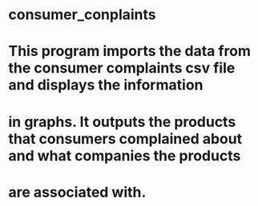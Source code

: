 # consumer_conplaints

# This program imports the data from the consumer complaints csv file and displays the information
# in graphs. It outputs the products that consumers complained about and what companies the products
# are associated with.

